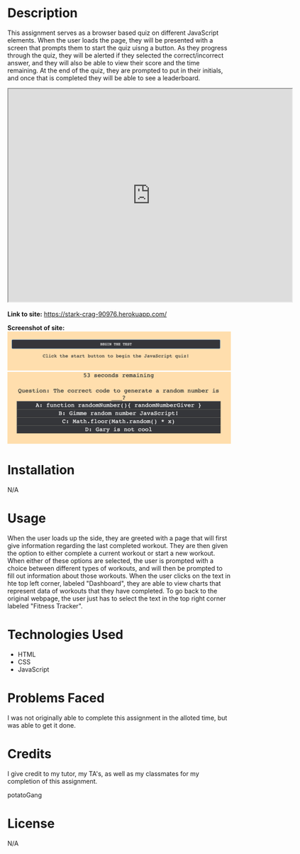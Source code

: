 # **Description**

This assignment serves as a browser based quiz on different JavaScript elements. When the user loads the page, they will be presented with a screen that prompts them to start the quiz uisng a button. As they progress through the quiz, they will be alerted if they selected the correct/incorrect answer, and they will also be able to view their score and the time remaining. At the end of the quiz, they are prompted to put in their initials, and once that is completed they will be able to see a leaderboard.

<iframe src="https://drive.google.com/file/d/1mIWn_SnJrca1HJcm1nJrt9H_faCi_9_g/preview" width="640" height="480"></iframe>

<strong>Link to site:</strong> https://stark-crag-90976.herokuapp.com/

<strong>Screenshot of site:</strong> 
<img src= "./Assets/Screen Shot 2020-11-20 at 10.49.11 AM.png">
<img src= "./Assets/Screen Shot 2020-11-20 at 10.49.19 AM.png">

# **Installation**

N/A

# **Usage**

When the user loads up the side, they are greeted with a page that will first give information regarding the last completed workout. They are then given the option to either complete a current workout or start a new workout. When either of these options are selected, the user is prompted with a choice between different types of workouts, and will then be prompted to fill out information about those workouts. When the user clicks on the text in hte top left corner, labeled "Dashboard", they are able to view charts that represent data of workouts that they have completed. To go back to the original webpage, the user just has to select the text in the top right corner labeled "Fitness Tracker".

# **Technologies Used**

* HTML
* CSS
* JavaScript

# **Problems Faced**
 
I was not originally able to complete this assignment in the alloted time, but was able to get it done. 
# **Credits**

I give credit to my tutor, my TA's, as well as my classmates for my completion of this assignment. 

potatoGang

# **License**

N/A